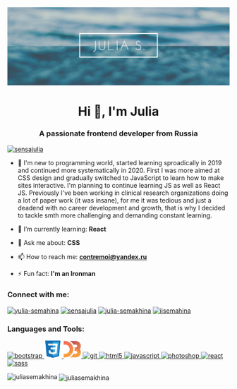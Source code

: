 <img src="https://github.com/JuliaSemakhina/juliasemakhina/blob/main/French%20Flower%20Tumblr%20Banner.png">

<h1 align="center">Hi 👋, I'm Julia</h1>
<h3 align="center">A passionate frontend developer from Russia</h3>

<p align="left"> <a href="https://twitter.com/sensajulia" target="blank"><img src="https://img.shields.io/twitter/follow/sensajulia?logo=twitter&style=for-the-badge" alt="sensajulia" /></a> </p>

- 🔭 I'm new to programming world, started learning sproadically in 2019 and continued more systematically in 2020. First I was more aimed at CSS design and gradually switched to JavaScript to learn how to make sites interactive. I'm planning to continue learning JS as well as React JS. 
Previously I've been working in clinical research organizations doing a lot of paper work (it was insane), for me it was tedious and just a deadend with no career development and growth, that is why I decided to tackle smth more challenging and demanding constant learning. 

- 🌱 I’m currently learning: **React**

- 💬 Ask me about:  **CSS**

- 📫 How to reach me:  **contremoi@yandex.ru**

- ⚡ Fun fact:  **I'm an Ironman**

<h3 align="left">Connect with me:</h3>
<p align="left">
<a href="https://codepen.io/yulia-semahina" target="blank"><img align="center" src="https://cdn.jsdelivr.net/npm/simple-icons@3.0.1/icons/codepen.svg" alt="yulia-semahina" height="30" width="40" /></a>
<a href="https://twitter.com/sensajulia" target="blank"><img align="center" src="https://cdn.jsdelivr.net/npm/simple-icons@3.0.1/icons/twitter.svg" alt="sensajulia" height="30" width="40" /></a>
<a href="https://linkedin.com/in/julia-semakhina" target="blank"><img align="center" src="https://cdn.jsdelivr.net/npm/simple-icons@3.0.1/icons/linkedin.svg" alt="julia-semakhina" height="30" width="40" /></a>
<a href="https://fb.com/iisemahina" target="blank"><img align="center" src="https://cdn.jsdelivr.net/npm/simple-icons@3.0.1/icons/facebook.svg" alt="iisemahina" height="30" width="40" /></a>

</p>

<h3 align="left">Languages and Tools:</h3>
<p align="left"> <a href="https://getbootstrap.com" target="_blank"> <img src="https://devicons.github.io/devicon/devicon.git/icons/bootstrap/bootstrap-plain.svg" alt="bootstrap" width="40" height="40"/> </a> <a href="https://www.w3schools.com/css/" target="_blank"> <img src="https://github.com/devicons/devicon/blob/master/icons/css3/css3-original.svg" alt="css3" width="40" height="40"/> </a> <a href="https://d3js.org/" target="_blank"> <img src=" https://github.com/devicons/devicon/blob/master/icons/d3js/d3js-original.svg" alt="d3js" width="40" height="40"/> </a> <a href="https://git-scm.com/" target="_blank"> <img src="https://www.vectorlogo.zone/logos/git-scm/git-scm-icon.svg" alt="git" width="40" height="40"/> </a> <a href="https://www.w3.org/html/" target="_blank"> <img src="https://devicons.github.io/devicon/devicon.git/icons/html5/html5-original-wordmark.svg" alt="html5" width="40" height="40"/> </a> <a href="https://developer.mozilla.org/en-US/docs/Web/JavaScript" target="_blank"> <img src="https://devicons.github.io/devicon/devicon.git/icons/javascript/javascript-original.svg" alt="javascript" width="40" height="40"/> </a> <a href="https://www.photoshop.com/en" target="_blank"> <img src="https://devicons.github.io/devicon/devicon.git/icons/photoshop/photoshop-plain.svg" alt="photoshop" width="40" height="40"/> </a> <a href="https://reactjs.org/" target="_blank"> <img src="https://devicons.github.io/devicon/devicon.git/icons/react/react-original-wordmark.svg" alt="react" width="40" height="40"/> </a> <a href="https://sass-lang.com" target="_blank"> <img src="https://devicons.github.io/devicon/devicon.git/icons/sass/sass-original.svg" alt="sass" width="40" height="40"/> </a> </p>

<p><img align="left" src="https://github-readme-stats.vercel.app/api/top-langs?username=juliasemakhina&show_icons=true&locale=en&layout=compact" alt="juliasemakhina" /></p>

<p>&nbsp;<img align="center" src="https://github-readme-stats.vercel.app/api?username=juliasemakhina&show_icons=true&locale=en" alt="juliasemakhina" /></p>


<!--
**JuliaSemakhina/juliasemakhina** is a ✨ _special_ ✨ repository because its `README.md` (this file) appears on your GitHub profile.

Here are some ideas to get you started:

- 🔭 I’m currently working on ...
- 🌱 I’m currently learning ...
- 👯 I’m looking to collaborate on ...
- 🤔 I’m looking for help with ...
- 💬 Ask me about ...
- 📫 How to reach me: ...
- 😄 Pronouns: ...
- ⚡ Fun fact: ...
-->
